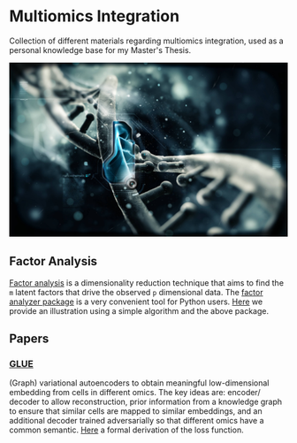 # Multiomics Integration

Collection of different materials regarding multiomics integration, used as a personal knowledge base for my Master's Thesis. 

![Alt text](/images/wallpaper.jpg?raw=true "Title")

## Factor Analysis

[Factor analysis](/documents/Factor_Analysis.pdf) is a dimensionality reduction technique that aims to find the `m` latent factors that drive the observed `p` dimensional data. The [factor analyzer package](https://github.com/EducationalTestingService/factor_analyzer) is a very convenient tool for Python users. [Here](/notebooks/factor_analysis_pca.ipynb) we provide an illustration using a simple algorithm and the above package. 

## Papers

### [GLUE](https://www.nature.com/articles/s41587-022-01284-4)

(Graph) variational autoencoders to obtain meaningful low-dimensional embedding from cells in different omics. The key ideas are: encoder/ decoder to allow reconstruction, prior information from a knowledge graph to ensure that similar cells are mapped to similar embeddings, and an additional decoder trained adversarially so that different omics have a common semantic. [Here](/documents/GLUE.pdf) a formal derivation of the loss function. 
